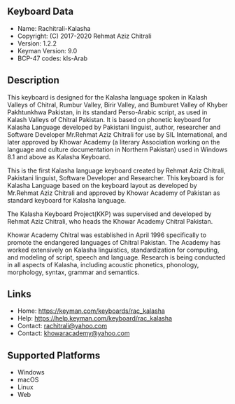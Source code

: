 Keyboard Data
-------------

* Name:           Rachitrali-Kalasha
* Copyright:      (C) 2017-2020 Rehmat Aziz Chitrali
* Version:        1.2.2
* Keyman Version: 9.0
* BCP-47 codes:   kls-Arab

Description
-----------

This keyboard is designed for the Kalasha language spoken in Kalash Valleys of  Chitral, Rumbur Valley, 
Birir Valley, and Bumburet Valley of Khyber Pakhtunkhwa Pakistan, in its standard Perso-Arabic script, 
as used in Kalash Valleys of Chitral Pakistan. It is based on phonetic keyboard for Kalasha Language 
developed by Pakistani linguist, author, researcher and Software Developer Mr.Rehmat Aziz Chitrali for 
use by SIL International, and later approved by Khowar Academy (a literary Association working on the 
language and culture documentation in Northern Pakistan) used in Windows 8.1 and above as Kalasha Keyboard.

This is the first Kalasha language keyboard created by Rehmat Aziz Chitrali, Pakistani linguist, 
Software Developer and Researcher. This keyboard is for Kalasha Language based on the keyboard layout 
as developed by Mr.Rehmat Aziz Chitrali and approved by Khowar Academy of Pakistan as standard keyboard 
for Kalasha language.

The Kalasha Keyboard Project(KKP) was supervised and developed by Rehmat Aziz Chitrali, who heads the 
Khowar Academy Chitral Pakistan. 

Khowar Academy Chitral was established in April 1996 specifically to promote the endangered languages 
of Chitral Pakistan. The Academy has worked extensively on Kalasha linguistics, standardization for 
computing, and modeling of script, speech and language. Research is being conducted in all aspects of 
Kalasha, including acoustic phonetics, phonology, morphology, syntax, grammar and semantics.

Links
-----

 * Home:    https://keyman.com/keyboards/rac_kalasha
 * Help:    https://help.keyman.com/keyboard/rac_kalasha
 * Contact: <rachitrali@yahoo.com>
 * Contact: <khowaracademy@yahoo.com>

Supported Platforms
-------------------
 * Windows
 * macOS
 * Linux
 * Web
 